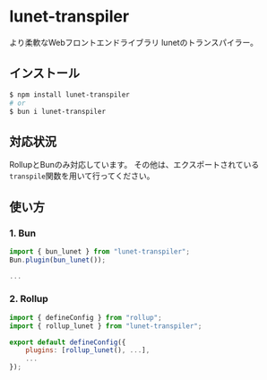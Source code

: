 # lunet-transpiler
より柔軟なWebフロントエンドライブラリ lunetのトランスパイラー。

## インストール
```bash
$ npm install lunet-transpiler
# or
$ bun i lunet-transpiler
```

## 対応状況
RollupとBunのみ対応しています。
その他は、エクスポートされている`transpile`関数を用いて行ってください。

## 使い方
### 1. Bun
```js
import { bun_lunet } from "lunet-transpiler";
Bun.plugin(bun_lunet());

...
```

### 2. Rollup
```js
import { defineConfig } from "rollup";
import { rollup_lunet } from "lunet-transpiler";

export default defineConfig({
    plugins: [rollup_lunet(), ...],
    ...
});
```
